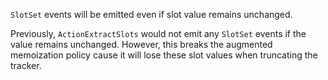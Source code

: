 `SlotSet` events will be emitted even if slot value remains unchanged.

Previously, `ActionExtractSlots` would not emit any `SlotSet` events if the value remains
unchanged. However, this breaks the augmented memoization policy cause it will lose these
slot values when truncating the tracker.
